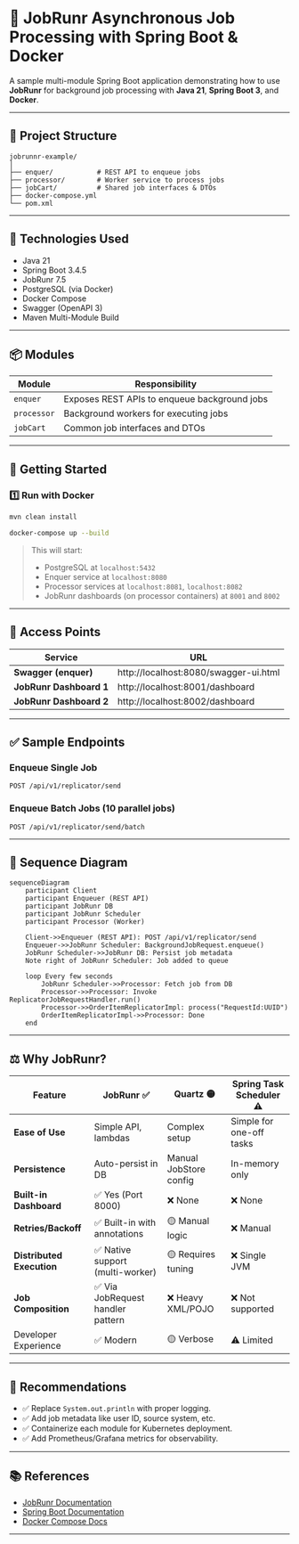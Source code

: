 # 🚀 JobRunr Asynchronous Job Processing with Spring Boot & Docker

A sample multi-module Spring Boot application demonstrating how to use **JobRunr** for background job processing with **Java 21**, **Spring Boot 3**, and **Docker**.

---

## 📂 Project Structure

```
jobrunnr-example/
│
├── enquer/           # REST API to enqueue jobs
├── processor/        # Worker service to process jobs
├── jobCart/          # Shared job interfaces & DTOs
├── docker-compose.yml
└── pom.xml
```

---

## 🔧 Technologies Used

- Java 21
- Spring Boot 3.4.5
- JobRunr 7.5
- PostgreSQL (via Docker)
- Docker Compose
- Swagger (OpenAPI 3)
- Maven Multi-Module Build

---

## 📦 Modules

| Module     | Responsibility                           |
|------------|-------------------------------------------|
| `enquer`   | Exposes REST APIs to enqueue background jobs |
| `processor`| Background workers for executing jobs     |
| `jobCart`  | Common job interfaces and DTOs            |

---

## 🚀 Getting Started

### 1️⃣ Run with Docker

```bash
mvn clean install

docker-compose up --build
```

> This will start:
> - PostgreSQL at `localhost:5432`
> - Enquer service at `localhost:8080`
> - Processor services at `localhost:8081`, `localhost:8082`
> - JobRunr dashboards (on processor containers) at `8001` and `8002`

---

## 🔗 Access Points

| Service             | URL                                   |
|---------------------|---------------------------------------|
| **Swagger (enquer)**   | http://localhost:8080/swagger-ui.html |
| **JobRunr Dashboard 1**| http://localhost:8001/dashboard       |
| **JobRunr Dashboard 2**| http://localhost:8002/dashboard                |

---

## ✅ Sample Endpoints

### Enqueue Single Job
```
POST /api/v1/replicator/send
```

### Enqueue Batch Jobs (10 parallel jobs)
```
POST /api/v1/replicator/send/batch
```

---

## 🔁 Sequence Diagram

```mermaid
sequenceDiagram
    participant Client
    participant Enqueuer (REST API)
    participant JobRunr DB
    participant JobRunr Scheduler
    participant Processor (Worker)

    Client->>Enqueuer (REST API): POST /api/v1/replicator/send
    Enqueuer->>JobRunr Scheduler: BackgroundJobRequest.enqueue()
    JobRunr Scheduler->>JobRunr DB: Persist job metadata
    Note right of JobRunr Scheduler: Job added to queue

    loop Every few seconds
        JobRunr Scheduler->>Processor: Fetch job from DB
        Processor->>Processor: Invoke ReplicatorJobRequestHandler.run()
        Processor->>OrderItemReplicatorImpl: process("RequestId:UUID")
        OrderItemReplicatorImpl->>Processor: Done
    end
```

---

## ⚖️ Why JobRunr?

| Feature                   | **JobRunr** ✅                    | **Quartz** 🟡          | **Spring Task Scheduler** ⚠️     |
|---------------------------|----------------------------------|------------------------|----------------------------------|
| **Ease of Use**           | Simple API, lambdas              | Complex setup          | Simple for one-off tasks         |
| **Persistence**           | Auto-persist in DB               | Manual JobStore config | In-memory only                   |
| **Built-in Dashboard**    | ✅ Yes (Port 8000)                | ❌ None                 | ❌ None                          |
| **Retries/Backoff**       | ✅ Built-in with annotations      | 🟡 Manual logic        | ❌ Manual                        |
| **Distributed Execution** | ✅ Native support (multi-worker)  | 🟡 Requires tuning     | ❌ Single JVM                    |
| **Job Composition**       | ✅ Via JobRequest handler pattern | ❌ Heavy XML/POJO       | ❌ Not supported                 |
| Developer Experience      | ✅ Modern                         | 🟡 Verbose             | ⚠️ Limited           |

---

## 📘 Recommendations

- ✅ Replace `System.out.println` with proper logging.
- ✅ Add job metadata like user ID, source system, etc.
- ✅ Containerize each module for Kubernetes deployment.
- ✅ Add Prometheus/Grafana metrics for observability.

---

## 📚 References

- [JobRunr Documentation](https://www.jobrunr.io/en/documentation/)
- [Spring Boot Documentation](https://docs.spring.io/spring-boot/)
- [Docker Compose Docs](https://docs.docker.com/compose/)

---
